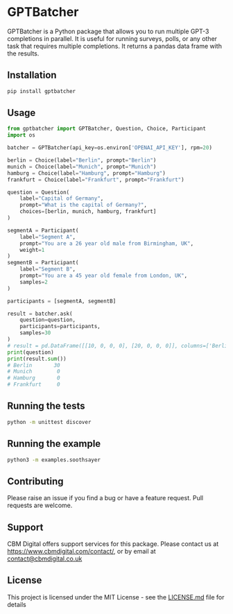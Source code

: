 # GPTBatcher

GPTBatcher is a Python package that allows you to run multiple GPT-3 completions in parallel. It is useful for running surveys, polls, or any other task that requires multiple completions. It returns a pandas data frame with the results.

## Installation

```bash
pip install gptbatcher
```

## Usage

```python
from gptbatcher import GPTBatcher, Question, Choice, Participant
import os

batcher = GPTBatcher(api_key=os.environ['OPENAI_API_KEY'], rpm=20)

berlin = Choice(label="Berlin", prompt="Berlin")
munich = Choice(label="Munich", prompt="Munich")
hamburg = Choice(label="Hamburg", prompt="Hamburg")
frankfurt = Choice(label="Frankfurt", prompt="Frankfurt")

question = Question(
    label="Capital of Germany",
    prompt="What is the capital of Germany?",
    choices=[berlin, munich, hamburg, frankfurt]
)

segmentA = Participant(
    label="Segment A",
    prompt="You are a 26 year old male from Birmingham, UK",
    weight=1
)
segmentB = Participant(
    label="Segment B",
    prompt="You are a 45 year old female from London, UK",
    samples=2
)

participants = [segmentA, segmentB]

result = batcher.ask(
    question=question,
    participants=participants,
    samples=30
)
# result = pd.DataFrame([[10, 0, 0, 0], [20, 0, 0, 0]], columns=['Berlin', 'Munich', 'Hamburg', 'Frankfurt'], index=['Segment A', 'Segment B'])
print(question)
print(result.sum())
# Berlin       30
# Munich        0
# Hamburg       0
# Frankfurt     0
```

## Running the tests

```bash
python -m unittest discover
```

## Running the example

```bash
python3 -m examples.soothsayer
```

## Contributing

Please raise an issue if you find a bug or have a feature request. Pull requests are welcome.

## Support

CBM Digital offers support services for this package. Please contact us at https://www.cbmdigital.com/contact/, or by email at contact@cbmdigital.co.uk

## License

This project is licensed under the MIT License - see the [LICENSE.md](LICENSE.md) file for details